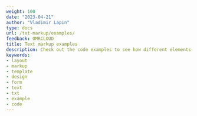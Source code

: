 ```yaml
---
weight: 100
date: "2023-04-21"
author: "Vladimir Lapin"
type: docs
url: /txt-markup/examples/
feedback: OMRCLOUD
title: Text markup examples
description: Check out the code examples to see how different elements can be used and combined with each other.
keywords:
- layout
- markup
- template
- design
- form
- text
- txt
- example
- code
---
```

